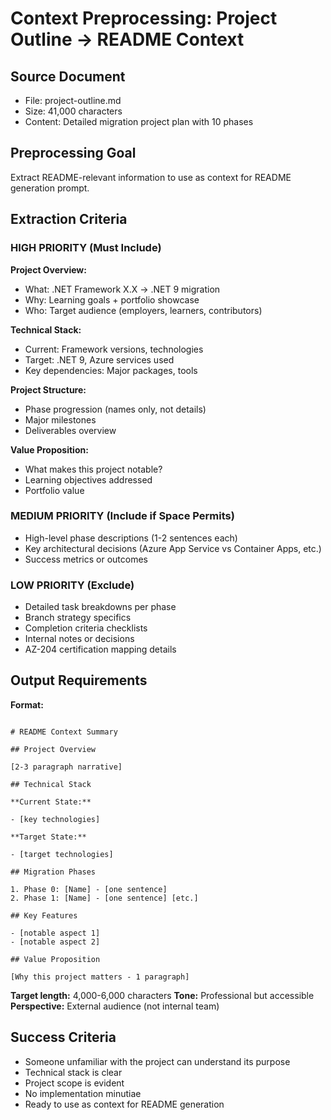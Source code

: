 
# Context Preprocessing: Project Outline → README Context

## Source Document
- File: project-outline.md
- Size: 41,000 characters
- Content: Detailed migration project plan with 10 phases

## Preprocessing Goal
Extract README-relevant information to use as context for README generation prompt.

## Extraction Criteria

### HIGH PRIORITY (Must Include)
**Project Overview:**
- What: .NET Framework X.X → .NET 9 migration
- Why: Learning goals + portfolio showcase
- Who: Target audience (employers, learners, contributors)

**Technical Stack:**
- Current: Framework versions, technologies
- Target: .NET 9, Azure services used
- Key dependencies: Major packages, tools

**Project Structure:**
- Phase progression (names only, not details)
- Major milestones
- Deliverables overview

**Value Proposition:**
- What makes this project notable?
- Learning objectives addressed
- Portfolio value

### MEDIUM PRIORITY (Include if Space Permits)
- High-level phase descriptions (1-2 sentences each)
- Key architectural decisions (Azure App Service vs Container Apps, etc.)
- Success metrics or outcomes

### LOW PRIORITY (Exclude)
- Detailed task breakdowns per phase
- Branch strategy specifics
- Completion criteria checklists
- Internal notes or decisions
- AZ-204 certification mapping details

## Output Requirements

**Format:**
```

# README Context Summary

## Project Overview

[2-3 paragraph narrative]

## Technical Stack

**Current State:**

- [key technologies]

**Target State:**

- [target technologies]

## Migration Phases

1. Phase 0: [Name] - [one sentence]
2. Phase 1: [Name] - [one sentence] [etc.]

## Key Features

- [notable aspect 1]
- [notable aspect 2]

## Value Proposition

[Why this project matters - 1 paragraph]

```

**Target length:** 4,000-6,000 characters
**Tone:** Professional but accessible
**Perspective:** External audience (not internal team)

## Success Criteria
- Someone unfamiliar with the project can understand its purpose
- Technical stack is clear
- Project scope is evident
- No implementation minutiae
- Ready to use as context for README generation

